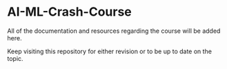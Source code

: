 # AI-ML-Crash-Course

All of the documentation and resources regarding the course will be added here. 

Keep visiting this repository for either revision or to be up to date on the topic. 
